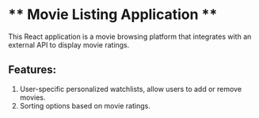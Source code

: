 #  ** Movie Listing Application ** 

This React application is a movie browsing platform that integrates with an external API to display movie ratings.

## Features:
1. User-specific personalized watchlists, allow users to add or remove movies.
2. Sorting options based on movie ratings.


